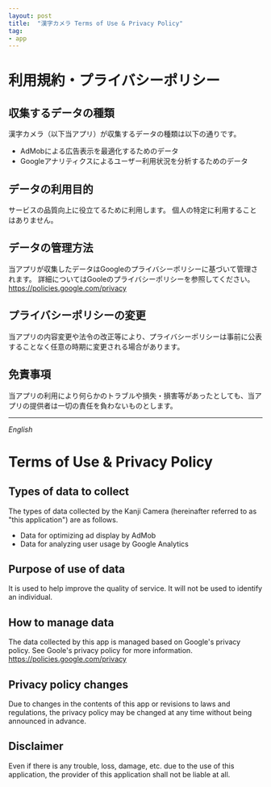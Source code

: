 ```yaml
---
layout: post
title:  "漢字カメラ Terms of Use & Privacy Policy"
tag:
- app
---
```


# 利用規約・プライバシーポリシー

## 収集するデータの種類
漢字カメラ（以下当アプリ）が収集するデータの種類は以下の通りです。
- AdMobによる広告表示を最適化するためのデータ
- Googleアナリティクスによるユーザー利用状況を分析するためのデータ

## データの利用目的
サービスの品質向上に役立てるために利用します。
個人の特定に利用することはありません。

## データの管理方法
当アプリが収集したデータはGoogleのプライバシーポリシーに基づいて管理されます。
詳細についてはGooleのプライバシーポリシーを参照してください。
https://policies.google.com/privacy

## プライバシーポリシーの変更
当アプリの内容変更や法令の改正等により、プライバシーポリシーは事前に公表することなく任意の時期に変更される場合があります。

## 免責事項
当アプリの利用により何らかのトラブルや損失・損害等があったとしても、当アプリの提供者は一切の責任を負わないものとします。

---

_English_

# Terms of Use & Privacy Policy

## Types of data to collect
The types of data collected by the Kanji Camera (hereinafter referred to as "this application") are as follows.
- Data for optimizing ad display by AdMob
- Data for analyzing user usage by Google Analytics

## Purpose of use of data
It is used to help improve the quality of service.
It will not be used to identify an individual.

## How to manage data
The data collected by this app is managed based on Google's privacy policy.
See Goole's privacy policy for more information.
https://policies.google.com/privacy

## Privacy policy changes
Due to changes in the contents of this app or revisions to laws and regulations, the privacy policy may be changed at any time without being announced in advance.

## Disclaimer
Even if there is any trouble, loss, damage, etc. due to the use of this application, the provider of this application shall not be liable at all.
